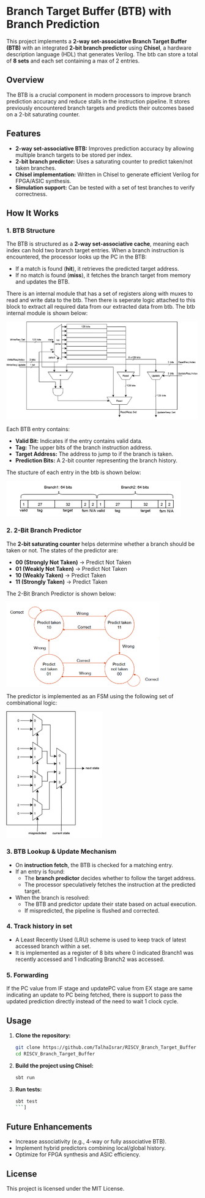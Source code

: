 # Branch Target Buffer (BTB) with Branch Prediction

This project implements a **2-way set-associative Branch Target Buffer (BTB)** with an integrated **2-bit branch predictor** using **Chisel**, a hardware description language (HDL) that generates Verilog. The btb can store a total of **8 sets** and each set containing a max of 2 entries.

## Overview
The BTB is a crucial component in modern processors to improve branch prediction accuracy and reduce stalls in the instruction pipeline. It stores previously encountered branch targets and predicts their outcomes based on a 2-bit saturating counter.

## Features
- **2-way set-associative BTB:** Improves prediction accuracy by allowing multiple branch targets to be stored per index.
- **2-bit branch predictor:** Uses a saturating counter to predict taken/not taken branches.
- **Chisel implementation:** Written in Chisel to generate efficient Verilog for FPGA/ASIC synthesis.
- **Simulation support:** Can be tested with a set of test branches to verify correctness.

## How It Works

### 1. BTB Structure
The BTB is structured as a **2-way set-associative cache**, meaning each index can hold two branch target entries. When a branch instruction is encountered, the processor looks up the PC in the BTB:
- If a match is found (**hit**), it retrieves the predicted target address.
- If no match is found (**miss**), it fetches the branch target from memory and updates the BTB.

There is an internal module that has a set of registers along with muxes to read and write data to the btb. Then there is seperate logic attached to this block to extract all required data from our extracted data from btb. The btb internal module is shown below:

<img src="pics/btbfile.png" width="500" />

Each BTB entry contains:
- **Valid Bit:** Indicates if the entry contains valid data.
- **Tag:** The upper bits of the branch instruction address.
- **Target Address:** The address to jump to if the branch is taken.
- **Prediction Bits:** A 2-bit counter representing the branch history.

The stucture of each entry in the btb is shown below:

![Entry Structure](pics/structure.png)

### 2. 2-Bit Branch Predictor
The **2-bit saturating counter** helps determine whether a branch should be taken or not. The states of the predictor are:
- **00 (Strongly Not Taken)** → Predict Not Taken
- **01 (Weakly Not Taken)** → Predict Not Taken
- **10 (Weakly Taken)** → Predict Taken
- **11 (Strongly Taken)** → Predict Taken

The 2-Bit Branch Predictor is shown below:

<img src="pics/predictor.png" width="400" />

The predictor is implemented as an FSM using the following set of combinational logic:

<img src="pics/fsm.png" width="250" />

### 3. BTB Lookup & Update Mechanism
- On **instruction fetch**, the BTB is checked for a matching entry.
- If an entry is found:
  - The **branch predictor** decides whether to follow the target address.
  - The processor speculatively fetches the instruction at the predicted target.
- When the branch is resolved:
  - The BTB and predictor update their state based on actual execution.
  - If mispredicted, the pipeline is flushed and corrected.

### 4. Track history in set
- A Least Recently Used (LRU) scheme is used to keep track of latest accessed branch within a set.
- It is implemented as a register of 8 bits where 0 indicated Branch1 was recently accessed and 1 indicating Branch2 was accessed.

### 5. Forwarding
If the PC value from IF stage and updatePC value from EX stage are same indicating an update to PC being fetched, there is support to pass the updated prediction directly instead of the need to wait 1 clock cycle.

## Usage
1. **Clone the repository:**
   ```sh
   git clone https://github.com/TalhaIsrar/RISCV_Branch_Target_Buffer
   cd RISCV_Branch_Target_Buffer
   ```
2. **Build the project using Chisel:**
   ```sh
   sbt run
   ```
3. **Run tests:**
   ```sh
   sbt test
   ```]

## Future Enhancements
- Increase associativity (e.g., 4-way or fully associative BTB).
- Implement hybrid predictors combining local/global history.
- Optimize for FPGA synthesis and ASIC efficiency.

## License
This project is licensed under the MIT License.

